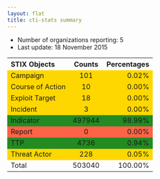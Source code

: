 ```yaml
---
layout: flat
title: cti-stats summary
---
```

* Number of organizations reporting: 5
* Last update: 18 November 2015


<table>
<tr>
<th style="text-align:left;">STIX Objects</th>
<th style="text-align:center;">Counts</th>
<th style="text-align:right;">Percentages</th>
</tr>
<tr style="background-color: gold;">
<td style="text-align:left;">Campaign</td>
<td style="text-align:center;">101</td>
<td style="text-align:right;">0.02%</td>
</tr>
<tr style="background-color: gold;">
<td style="text-align:left;">Course of Action</td>
<td style="text-align:center;">10</td>
<td style="text-align:right;">0.00%</td>
</tr>
<tr style="background-color: gold;">
<td style="text-align:left;">Exploit Target</td>
<td style="text-align:center;">18</td>
<td style="text-align:right;">0.00%</td>
</tr>
<tr style="background-color: gold;">
<td style="text-align:left;">Incident</td>
<td style="text-align:center;">3</td>
<td style="text-align:right;">0.00%</td>
</tr>
<tr style="background-color: forestgreen;">
<td style="text-align:left;">Indicator</td>
<td style="text-align:center;">497944</td>
<td style="text-align:right;">98.99%</td>
</tr>
<tr style="background-color: tomato;">
<td style="text-align:left;">Report</td>
<td style="text-align:center;">0</td>
<td style="text-align:right;">0.00%</td>
</tr>
<tr style="background-color: forestgreen;">
<td style="text-align:left;">TTP</td>
<td style="text-align:center;">4736</td>
<td style="text-align:right;">0.94%</td>
</tr>
<tr style="background-color: gold;">
<td style="text-align:left;">Threat Actor</td>
<td style="text-align:center;">228</td>
<td style="text-align:right;">0.05%</td>
</tr>
<tr>
<td style="text-align:left;">Total</td>
<td style="text-align:center;">503040</td>
<td style="text-align:right;">100.00%</td>
</tr>
</table>



<!-- <table> -->
<!-- <tr> -->
<!-- <th style="text-align:left;">CybOX Objects</th> -->
<!-- <th style="text-align:center;">Counts</th> -->
<!-- <th style="text-align:right;">Percentages</th> -->
<!-- </tr> -->
<!-- <tr style="background-color: tomato;"> -->
<!-- <td style="text-align:left;">Account</td> -->
<!-- <td style="text-align:center;">0</td> -->
<!-- <td style="text-align:right;">0.00%</td> -->
<!-- </tr> -->
<!-- <tr style="background-color: forestgreen;"> -->
<!-- <td style="text-align:left;">Address</td> -->
<!-- <td style="text-align:center;">194400</td> -->
<!-- <td style="text-align:right;">30.24%</td> -->
<!-- </tr> -->
<!-- <tr style="background-color: tomato;"> -->
<!-- <td style="text-align:left;">API</td> -->
<!-- <td style="text-align:center;">0</td> -->
<!-- <td style="text-align:right;">0.00%</td> -->
<!-- </tr> -->
<!-- <tr style="background-color: tomato;"> -->
<!-- <td style="text-align:left;">ArchiveFile</td> -->
<!-- <td style="text-align:center;">0</td> -->
<!-- <td style="text-align:right;">0.00%</td> -->
<!-- </tr> -->
<!-- <tr style="background-color: tomato;"> -->
<!-- <td style="text-align:left;">ARPCache</td> -->
<!-- <td style="text-align:center;">0</td> -->
<!-- <td style="text-align:right;">0.00%</td> -->
<!-- </tr> -->
<!-- <tr style="background-color: gold;"> -->
<!-- <td style="text-align:left;">Artifact</td> -->
<!-- <td style="text-align:center;">48</td> -->
<!-- <td style="text-align:right;">0.01%</td> -->
<!-- </tr> -->
<!-- <tr style="background-color: tomato;"> -->
<!-- <td style="text-align:left;">AS</td> -->
<!-- <td style="text-align:center;">0</td> -->
<!-- <td style="text-align:right;">0.00%</td> -->
<!-- </tr> -->
<!-- <tr style="background-color: tomato;"> -->
<!-- <td style="text-align:left;">Code</td> -->
<!-- <td style="text-align:center;">0</td> -->
<!-- <td style="text-align:right;">0.00%</td> -->
<!-- </tr> -->
<!-- <tr style="background-color: tomato;"> -->
<!-- <td style="text-align:left;">Custom</td> -->
<!-- <td style="text-align:center;">0</td> -->
<!-- <td style="text-align:right;">0.00%</td> -->
<!-- </tr> -->
<!-- <tr style="background-color: tomato;"> -->
<!-- <td style="text-align:left;">Device</td> -->
<!-- <td style="text-align:center;">0</td> -->
<!-- <td style="text-align:right;">0.00%</td> -->
<!-- </tr> -->
<!-- <tr style="background-color: tomato;"> -->
<!-- <td style="text-align:left;">Disk</td> -->
<!-- <td style="text-align:center;">0</td> -->
<!-- <td style="text-align:right;">0.00%</td> -->
<!-- </tr> -->
<!-- <tr style="background-color: tomato;"> -->
<!-- <td style="text-align:left;">DiskPartition</td> -->
<!-- <td style="text-align:center;">0</td> -->
<!-- <td style="text-align:right;">0.00%</td> -->
<!-- </tr> -->
<!-- <tr style="background-color: tomato;"> -->
<!-- <td style="text-align:left;">DNSCache</td> -->
<!-- <td style="text-align:center;">0</td> -->
<!-- <td style="text-align:right;">0.00%</td> -->
<!-- </tr> -->
<!-- <tr style="background-color: tomato;"> -->
<!-- <td style="text-align:left;">DNSQuery</td> -->
<!-- <td style="text-align:center;">0</td> -->
<!-- <td style="text-align:right;">0.00%</td> -->
<!-- </tr> -->
<!-- <tr style="background-color: tomato;"> -->
<!-- <td style="text-align:left;">DNSRecord</td> -->
<!-- <td style="text-align:center;">0</td> -->
<!-- <td style="text-align:right;">0.00%</td> -->
<!-- </tr> -->
<!-- <tr style="background-color: forestgreen;"> -->
<!-- <td style="text-align:left;">DomainName</td> -->
<!-- <td style="text-align:center;">194915</td> -->
<!-- <td style="text-align:right;">30.32%</td> -->
<!-- </tr> -->
<!-- <tr style="background-color: forestgreen;"> -->
<!-- <td style="text-align:left;">EmailMessage</td> -->
<!-- <td style="text-align:center;">1515</td> -->
<!-- <td style="text-align:right;">0.24%</td> -->
<!-- </tr> -->
<!-- <tr style="background-color: forestgreen;"> -->
<!-- <td style="text-align:left;">File</td> -->
<!-- <td style="text-align:center;">21928</td> -->
<!-- <td style="text-align:right;">3.41%</td> -->
<!-- </tr> -->
<!-- <tr style="background-color: tomato;"> -->
<!-- <td style="text-align:left;">GUIDialogbox</td> -->
<!-- <td style="text-align:center;">0</td> -->
<!-- <td style="text-align:right;">0.00%</td> -->
<!-- </tr> -->
<!-- <tr style="background-color: tomato;"> -->
<!-- <td style="text-align:left;">GUI</td> -->
<!-- <td style="text-align:center;">0</td> -->
<!-- <td style="text-align:right;">0.00%</td> -->
<!-- </tr> -->
<!-- <tr style="background-color: tomato;"> -->
<!-- <td style="text-align:left;">GUIWindow</td> -->
<!-- <td style="text-align:center;">0</td> -->
<!-- <td style="text-align:right;">0.00%</td> -->
<!-- </tr> -->
<!-- <tr style="background-color: gold;"> -->
<!-- <td style="text-align:left;">Hostname</td> -->
<!-- <td style="text-align:center;">13</td> -->
<!-- <td style="text-align:right;">0.00%</td> -->
<!-- </tr> -->
<!-- <tr style="background-color: gold;"> -->
<!-- <td style="text-align:left;">HTTPSession</td> -->
<!-- <td style="text-align:center;">185</td> -->
<!-- <td style="text-align:right;">0.03%</td> -->
<!-- </tr> -->
<!-- <tr style="background-color: tomato;"> -->
<!-- <td style="text-align:left;">ImageFile</td> -->
<!-- <td style="text-align:center;">0</td> -->
<!-- <td style="text-align:right;">0.00%</td> -->
<!-- </tr> -->
<!-- <tr style="background-color: tomato;"> -->
<!-- <td style="text-align:left;">Library</td> -->
<!-- <td style="text-align:center;">0</td> -->
<!-- <td style="text-align:right;">0.00%</td> -->
<!-- </tr> -->
<!-- <tr style="background-color: gold;"> -->
<!-- <td style="text-align:left;">Link</td> -->
<!-- <td style="text-align:center;">255</td> -->
<!-- <td style="text-align:right;">0.04%</td> -->
<!-- </tr> -->
<!-- <tr style="background-color: tomato;"> -->
<!-- <td style="text-align:left;">LinuxPackage</td> -->
<!-- <td style="text-align:center;">0</td> -->
<!-- <td style="text-align:right;">0.00%</td> -->
<!-- </tr> -->
<!-- <tr style="background-color: gold;"> -->
<!-- <td style="text-align:left;">Memory</td> -->
<!-- <td style="text-align:center;">40</td> -->
<!-- <td style="text-align:right;">0.01%</td> -->
<!-- </tr> -->
<!-- <tr style="background-color: forestgreen;"> -->
<!-- <td style="text-align:left;">Mutex</td> -->
<!-- <td style="text-align:center;">1332</td> -->
<!-- <td style="text-align:right;">0.21%</td> -->
<!-- </tr> -->
<!-- <tr style="background-color: gold;"> -->
<!-- <td style="text-align:left;">NetworkConnection</td> -->
<!-- <td style="text-align:center;">30</td> -->
<!-- <td style="text-align:right;">0.00%</td> -->
<!-- </tr> -->
<!-- <tr style="background-color: tomato;"> -->
<!-- <td style="text-align:left;">NetworkFlow</td> -->
<!-- <td style="text-align:center;">0</td> -->
<!-- <td style="text-align:right;">0.00%</td> -->
<!-- </tr> -->
<!-- <tr style="background-color: tomato;"> -->
<!-- <td style="text-align:left;">NetworkPacket</td> -->
<!-- <td style="text-align:center;">0</td> -->
<!-- <td style="text-align:right;">0.00%</td> -->
<!-- </tr> -->
<!-- <tr style="background-color: tomato;"> -->
<!-- <td style="text-align:left;">NetworkRouteEntry</td> -->
<!-- <td style="text-align:center;">0</td> -->
<!-- <td style="text-align:right;">0.00%</td> -->
<!-- </tr> -->
<!-- <tr style="background-color: tomato;"> -->
<!-- <td style="text-align:left;">NetworkRoute</td> -->
<!-- <td style="text-align:center;">0</td> -->
<!-- <td style="text-align:right;">0.00%</td> -->
<!-- </tr> -->
<!-- <tr style="background-color: tomato;"> -->
<!-- <td style="text-align:left;">NetworkSocket</td> -->
<!-- <td style="text-align:center;">0</td> -->
<!-- <td style="text-align:right;">0.00%</td> -->
<!-- </tr> -->
<!-- <tr style="background-color: tomato;"> -->
<!-- <td style="text-align:left;">NetworkSubnet</td> -->
<!-- <td style="text-align:center;">0</td> -->
<!-- <td style="text-align:right;">0.00%</td> -->
<!-- </tr> -->
<!-- <tr style="background-color: gold;"> -->
<!-- <td style="text-align:left;">PDFFile</td> -->
<!-- <td style="text-align:center;">6</td> -->
<!-- <td style="text-align:right;">0.00%</td> -->
<!-- </tr> -->
<!-- <tr style="background-color: tomato;"> -->
<!-- <td style="text-align:left;">Pipe</td> -->
<!-- <td style="text-align:center;">0</td> -->
<!-- <td style="text-align:right;">0.00%</td> -->
<!-- </tr> -->
<!-- <tr style="background-color: forestgreen;"> -->
<!-- <td style="text-align:left;">Port</td> -->
<!-- <td style="text-align:center;">3696</td> -->
<!-- <td style="text-align:right;">0.58%</td> -->
<!-- </tr> -->
<!-- <tr style="background-color: tomato;"> -->
<!-- <td style="text-align:left;">Process</td> -->
<!-- <td style="text-align:center;">0</td> -->
<!-- <td style="text-align:right;">0.00%</td> -->
<!-- </tr> -->
<!-- <tr style="background-color: tomato;"> -->
<!-- <td style="text-align:left;">Product</td> -->
<!-- <td style="text-align:center;">0</td> -->
<!-- <td style="text-align:right;">0.00%</td> -->
<!-- </tr> -->
<!-- <tr style="background-color: tomato;"> -->
<!-- <td style="text-align:left;">Semaphore</td> -->
<!-- <td style="text-align:center;">0</td> -->
<!-- <td style="text-align:right;">0.00%</td> -->
<!-- </tr> -->
<!-- <tr style="background-color: tomato;"> -->
<!-- <td style="text-align:left;">SMSMessage</td> -->
<!-- <td style="text-align:center;">0</td> -->
<!-- <td style="text-align:right;">0.00%</td> -->
<!-- </tr> -->
<!-- <tr style="background-color: tomato;"> -->
<!-- <td style="text-align:left;">SocketAddress</td> -->
<!-- <td style="text-align:center;">0</td> -->
<!-- <td style="text-align:right;">0.00%</td> -->
<!-- </tr> -->
<!-- <tr style="background-color: tomato;"> -->
<!-- <td style="text-align:left;">System</td> -->
<!-- <td style="text-align:center;">0</td> -->
<!-- <td style="text-align:right;">0.00%</td> -->
<!-- </tr> -->
<!-- <tr style="background-color: tomato;"> -->
<!-- <td style="text-align:left;">UnixFile</td> -->
<!-- <td style="text-align:center;">0</td> -->
<!-- <td style="text-align:right;">0.00%</td> -->
<!-- </tr> -->
<!-- <tr style="background-color: tomato;"> -->
<!-- <td style="text-align:left;">UnixNetworkRouteEntry</td> -->
<!-- <td style="text-align:center;">0</td> -->
<!-- <td style="text-align:right;">0.00%</td> -->
<!-- </tr> -->
<!-- <tr style="background-color: tomato;"> -->
<!-- <td style="text-align:left;">UnixPipe</td> -->
<!-- <td style="text-align:center;">0</td> -->
<!-- <td style="text-align:right;">0.00%</td> -->
<!-- </tr> -->
<!-- <tr style="background-color: tomato;"> -->
<!-- <td style="text-align:left;">UnixProcess</td> -->
<!-- <td style="text-align:center;">0</td> -->
<!-- <td style="text-align:right;">0.00%</td> -->
<!-- </tr> -->
<!-- <tr style="background-color: tomato;"> -->
<!-- <td style="text-align:left;">UnixUserAccount</td> -->
<!-- <td style="text-align:center;">0</td> -->
<!-- <td style="text-align:right;">0.00%</td> -->
<!-- </tr> -->
<!-- <tr style="background-color: tomato;"> -->
<!-- <td style="text-align:left;">UnixVolume</td> -->
<!-- <td style="text-align:center;">0</td> -->
<!-- <td style="text-align:right;">0.00%</td> -->
<!-- </tr> -->
<!-- <tr style="background-color: forestgreen;"> -->
<!-- <td style="text-align:left;">URI</td> -->
<!-- <td style="text-align:center;">218889</td> -->
<!-- <td style="text-align:right;">34.05%</td> -->
<!-- </tr> -->
<!-- <tr style="background-color: tomato;"> -->
<!-- <td style="text-align:left;">URLHistory</td> -->
<!-- <td style="text-align:center;">0</td> -->
<!-- <td style="text-align:right;">0.00%</td> -->
<!-- </tr> -->
<!-- <tr style="background-color: tomato;"> -->
<!-- <td style="text-align:left;">UserAccount</td> -->
<!-- <td style="text-align:center;">0</td> -->
<!-- <td style="text-align:right;">0.00%</td> -->
<!-- </tr> -->
<!-- <tr style="background-color: tomato;"> -->
<!-- <td style="text-align:left;">UserSession</td> -->
<!-- <td style="text-align:center;">0</td> -->
<!-- <td style="text-align:right;">0.00%</td> -->
<!-- </tr> -->
<!-- <tr style="background-color: tomato;"> -->
<!-- <td style="text-align:left;">Volume</td> -->
<!-- <td style="text-align:center;">0</td> -->
<!-- <td style="text-align:right;">0.00%</td> -->
<!-- </tr> -->
<!-- <tr style="background-color: gold;"> -->
<!-- <td style="text-align:left;">Whois</td> -->
<!-- <td style="text-align:center;">539</td> -->
<!-- <td style="text-align:right;">0.08%</td> -->
<!-- </tr> -->
<!-- <tr style="background-color: tomato;"> -->
<!-- <td style="text-align:left;">WinComputerAccount</td> -->
<!-- <td style="text-align:center;">0</td> -->
<!-- <td style="text-align:right;">0.00%</td> -->
<!-- </tr> -->
<!-- <tr style="background-color: tomato;"> -->
<!-- <td style="text-align:left;">WinCriticalSection</td> -->
<!-- <td style="text-align:center;">0</td> -->
<!-- <td style="text-align:right;">0.00%</td> -->
<!-- </tr> -->
<!-- <tr style="background-color: tomato;"> -->
<!-- <td style="text-align:left;">WinDriver</td> -->
<!-- <td style="text-align:center;">0</td> -->
<!-- <td style="text-align:right;">0.00%</td> -->
<!-- </tr> -->
<!-- <tr style="background-color: tomato;"> -->
<!-- <td style="text-align:left;">WinEventLog</td> -->
<!-- <td style="text-align:center;">0</td> -->
<!-- <td style="text-align:right;">0.00%</td> -->
<!-- </tr> -->
<!-- <tr style="background-color: tomato;"> -->
<!-- <td style="text-align:left;">WinEvent</td> -->
<!-- <td style="text-align:center;">0</td> -->
<!-- <td style="text-align:right;">0.00%</td> -->
<!-- </tr> -->
<!-- <tr style="background-color: gold;"> -->
<!-- <td style="text-align:left;">WinExecutableFile</td> -->
<!-- <td style="text-align:center;">551</td> -->
<!-- <td style="text-align:right;">0.09%</td> -->
<!-- </tr> -->
<!-- <tr style="background-color: tomato;"> -->
<!-- <td style="text-align:left;">WinFilemapping</td> -->
<!-- <td style="text-align:center;">0</td> -->
<!-- <td style="text-align:right;">0.00%</td> -->
<!-- </tr> -->
<!-- <tr style="background-color: tomato;"> -->
<!-- <td style="text-align:left;">WinFile</td> -->
<!-- <td style="text-align:center;">0</td> -->
<!-- <td style="text-align:right;">0.00%</td> -->
<!-- </tr> -->
<!-- <tr style="background-color: tomato;"> -->
<!-- <td style="text-align:left;">WinHandle</td> -->
<!-- <td style="text-align:center;">0</td> -->
<!-- <td style="text-align:right;">0.00%</td> -->
<!-- </tr> -->
<!-- <tr style="background-color: tomato;"> -->
<!-- <td style="text-align:left;">WinHook</td> -->
<!-- <td style="text-align:center;">0</td> -->
<!-- <td style="text-align:right;">0.00%</td> -->
<!-- </tr> -->
<!-- <tr style="background-color: tomato;"> -->
<!-- <td style="text-align:left;">WinKernelHook</td> -->
<!-- <td style="text-align:center;">0</td> -->
<!-- <td style="text-align:right;">0.00%</td> -->
<!-- </tr> -->
<!-- <tr style="background-color: tomato;"> -->
<!-- <td style="text-align:left;">WinKernel</td> -->
<!-- <td style="text-align:center;">0</td> -->
<!-- <td style="text-align:right;">0.00%</td> -->
<!-- </tr> -->
<!-- <tr style="background-color: tomato;"> -->
<!-- <td style="text-align:left;">WinMailslot</td> -->
<!-- <td style="text-align:center;">0</td> -->
<!-- <td style="text-align:right;">0.00%</td> -->
<!-- </tr> -->
<!-- <tr style="background-color: tomato;"> -->
<!-- <td style="text-align:left;">WinMemoryPageRegion</td> -->
<!-- <td style="text-align:center;">0</td> -->
<!-- <td style="text-align:right;">0.00%</td> -->
<!-- </tr> -->
<!-- <tr style="background-color: tomato;"> -->
<!-- <td style="text-align:left;">WinMutex</td> -->
<!-- <td style="text-align:center;">0</td> -->
<!-- <td style="text-align:right;">0.00%</td> -->
<!-- </tr> -->
<!-- <tr style="background-color: tomato;"> -->
<!-- <td style="text-align:left;">WinNetworkRouteEntry</td> -->
<!-- <td style="text-align:center;">0</td> -->
<!-- <td style="text-align:right;">0.00%</td> -->
<!-- </tr> -->
<!-- <tr style="background-color: tomato;"> -->
<!-- <td style="text-align:left;">WinNetworkShare</td> -->
<!-- <td style="text-align:center;">0</td> -->
<!-- <td style="text-align:right;">0.00%</td> -->
<!-- </tr> -->
<!-- <tr style="background-color: tomato;"> -->
<!-- <td style="text-align:left;">WinPipe</td> -->
<!-- <td style="text-align:center;">0</td> -->
<!-- <td style="text-align:right;">0.00%</td> -->
<!-- </tr> -->
<!-- <tr style="background-color: tomato;"> -->
<!-- <td style="text-align:left;">WinPrefetch</td> -->
<!-- <td style="text-align:center;">0</td> -->
<!-- <td style="text-align:right;">0.00%</td> -->
<!-- </tr> -->
<!-- <tr style="background-color: tomato;"> -->
<!-- <td style="text-align:left;">WinProcess</td> -->
<!-- <td style="text-align:center;">0</td> -->
<!-- <td style="text-align:right;">0.00%</td> -->
<!-- </tr> -->
<!-- <tr style="background-color: forestgreen;"> -->
<!-- <td style="text-align:left;">WinRegistryKey</td> -->
<!-- <td style="text-align:center;">4437</td> -->
<!-- <td style="text-align:right;">0.69%</td> -->
<!-- </tr> -->
<!-- <tr style="background-color: tomato;"> -->
<!-- <td style="text-align:left;">WinSemaphore</td> -->
<!-- <td style="text-align:center;">0</td> -->
<!-- <td style="text-align:right;">0.00%</td> -->
<!-- </tr> -->
<!-- <tr style="background-color: tomato;"> -->
<!-- <td style="text-align:left;">WinService</td> -->
<!-- <td style="text-align:center;">0</td> -->
<!-- <td style="text-align:right;">0.00%</td> -->
<!-- </tr> -->
<!-- <tr style="background-color: tomato;"> -->
<!-- <td style="text-align:left;">WinSystem</td> -->
<!-- <td style="text-align:center;">0</td> -->
<!-- <td style="text-align:right;">0.00%</td> -->
<!-- </tr> -->
<!-- <tr style="background-color: tomato;"> -->
<!-- <td style="text-align:left;">WinSystemRestore</td> -->
<!-- <td style="text-align:center;">0</td> -->
<!-- <td style="text-align:right;">0.00%</td> -->
<!-- </tr> -->
<!-- <tr style="background-color: tomato;"> -->
<!-- <td style="text-align:left;">WinTask</td> -->
<!-- <td style="text-align:center;">0</td> -->
<!-- <td style="text-align:right;">0.00%</td> -->
<!-- </tr> -->
<!-- <tr style="background-color: tomato;"> -->
<!-- <td style="text-align:left;">WinThread</td> -->
<!-- <td style="text-align:center;">0</td> -->
<!-- <td style="text-align:right;">0.00%</td> -->
<!-- </tr> -->
<!-- <tr style="background-color: tomato;"> -->
<!-- <td style="text-align:left;">WinUserAccount</td> -->
<!-- <td style="text-align:center;">0</td> -->
<!-- <td style="text-align:right;">0.00%</td> -->
<!-- </tr> -->
<!-- <tr style="background-color: tomato;"> -->
<!-- <td style="text-align:left;">WinVolume</td> -->
<!-- <td style="text-align:center;">0</td> -->
<!-- <td style="text-align:right;">0.00%</td> -->
<!-- </tr> -->
<!-- <tr style="background-color: tomato;"> -->
<!-- <td style="text-align:left;">WinWaitableTimer</td> -->
<!-- <td style="text-align:center;">0</td> -->
<!-- <td style="text-align:right;">0.00%</td> -->
<!-- </tr> -->
<!-- <tr style="background-color: tomato;"> -->
<!-- <td style="text-align:left;">X509Certificate</td> -->
<!-- <td style="text-align:center;">0</td> -->
<!-- <td style="text-align:right;">0.00%</td> -->
<!-- </tr> -->
<!-- <tr> -->
<!-- <td style="text-align:left;">Total</td> -->
<!-- <td style="text-align:center;">642779</td> -->
<!-- <td style="text-align:right;">100.00%</td> -->
<!-- </tr> -->
<!-- </table> -->
